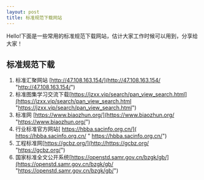 ```yaml
---
layout: post
title: 标准规范下载网站
---
```


Hello!下面是一些常用的标准规范下载网站，估计大家工作时候可以用到，分享给大家！


## 标准规范下载
1. 标准汇聚网站 [http://47.108.163.154/](http://47.108.163.154/ "http://47.108.163.154/")
2. 标准图集学习交流下载[https://jzxx.vip/search/pan_view_search.html](https://jzxx.vip/search/pan_view_search.html "https://jzxx.vip/search/pan_view_search.html")
3. 标准网 [https://www.biaozhun.org/](https://www.biaozhun.org/ "https://www.biaozhun.org/")
4. 行业标准官方网站[ https://hbba.sacinfo.org.cn/]( https://hbba.sacinfo.org.cn/ " https://hbba.sacinfo.org.cn/")
5. 工程标准网[https://gcbz.org/](http://https://gcbz.org/ "https://gcbz.org/")
1. 国家标准全文公开系统[https://openstd.samr.gov.cn/bzgk/gb/](https://openstd.samr.gov.cn/bzgk/gb/ "https://openstd.samr.gov.cn/bzgk/gb/")

